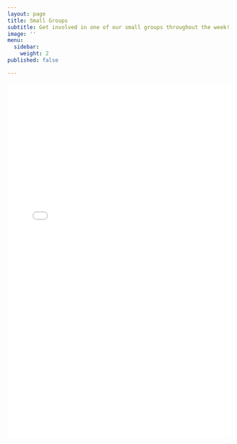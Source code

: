 ```yaml
---
layout: page
title: Small Groups
subtitle: Get involved in one of our small groups throughout the week!
image: ''
menu:
  sidebar:
    weight: 2
published: false

---
```

<iframe frameborder="0" height="800" allowtransparent="yes" scrolling="yes" src="[https://libertychurchwales.churchsuite.com/embed/v2/smallgroups/3c0f6ccb-b2f2-4f2c-9598-0c30696f99e4](https://libertychurchwales.churchsuite.com/embed/v2/smallgroups/3c0f6ccb-b2f2-4f2c-9598-0c30696f99e4 "https://libertychurchwales.churchsuite.com/embed/v2/smallgroups/3c0f6ccb-b2f2-4f2c-9598-0c30696f99e4")" style="border-width:0" width="100%"></iframe>